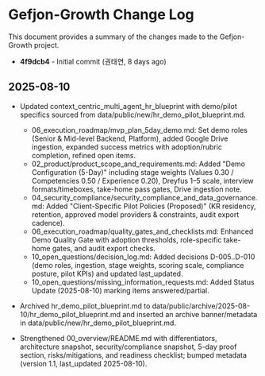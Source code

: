 
# Gefjon-Growth Change Log

This document provides a summary of the changes made to the Gefjon-Growth project.

*   **4f9dcb4** - Initial commit (권태연, 8 days ago)


## 2025-08-10
- Updated context_centric_multi_agent_hr_blueprint with demo/pilot specifics sourced from data/public/new/hr_demo_pilot_blueprint.md.
  - 06_execution_roadmap/mvp_plan_5day_demo.md: Set demo roles (Senior & Mid-level Backend, Platform), added Google Drive ingestion, expanded success metrics with adoption/rubric completion, refined open items.
  - 02_product/product_scope_and_requirements.md: Added "Demo Configuration (5-Day)" including stage weights (Values 0.30 / Competencies 0.50 / Experience 0.20), Dreyfus 1–5 scale, interview formats/timeboxes, take-home pass gates, Drive ingestion note.
  - 04_security_compliance/security_compliance_and_data_governance.md: Added "Client-Specific Pilot Policies (Proposed)" (KR residency, retention, approved model providers & constraints, audit export cadence).
  - 06_execution_roadmap/quality_gates_and_checklists.md: Enhanced Demo Quality Gate with adoption thresholds, role-specific take-home gates, and audit export checks.
  - 10_open_questions/decision_log.md: Added decisions D-005..D-010 (demo roles, ingestion, stage weights, scoring scale, compliance posture, pilot KPIs) and updated last_updated.
  - 10_open_questions/missing_information_requests.md: Added Status Update (2025-08-10) marking items answered/partial.
- Archived hr_demo_pilot_blueprint.md to data/public/archive/2025-08-10/hr_demo_pilot_blueprint.md and inserted an archive banner/metadata in data/public/new/hr_demo_pilot_blueprint.md.

- Strengthened 00_overview/README.md with differentiators, architecture snapshot, security/compliance snapshot, 5-day proof section, risks/mitigations, and readiness checklist; bumped metadata (version 1.1, last_updated 2025-08-10).
